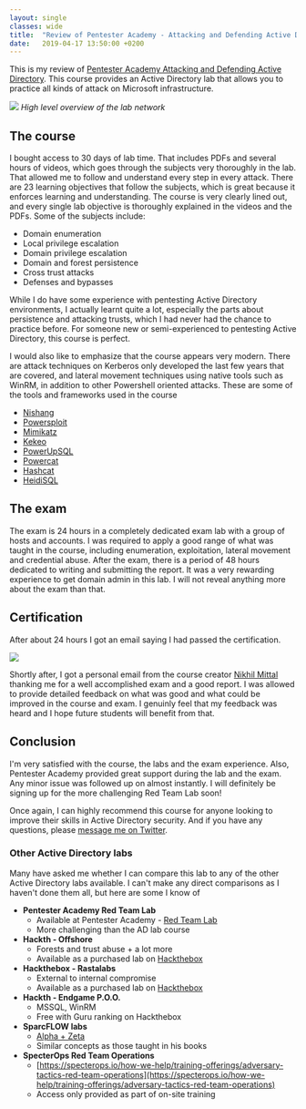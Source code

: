 ```yaml
---
layout: single
classes: wide
title:  "Review of Pentester Academy - Attacking and Defending Active Directory"
date:   2019-04-17 13:50:00 +0200
---
```


This is my review of [Pentester Academy Attacking and Defending Active Directory](https://www.pentesteracademy.com/activedirectorylab). This course provides an Active Directory lab that allows you to practice all kinds of attack on Microsoft infrastructure.

![](https://www.pentesteracademy.com/img/activedirectorylab.png)
*High level overview of the lab network*

## The course

I bought access to 30 days of lab time. That includes PDFs and several hours of videos, which goes through the subjects very thoroughly in the lab. That allowed me to follow and understand every step in every attack. There are 23 learning objectives that follow the subjects, which is great because it enforces learning and understanding. The course is very clearly lined out, and every single lab objective is thoroughly explained in the videos and the PDFs. Some of the subjects include:

- Domain enumeration
- Local privilege escalation
- Domain privilege escalation
- Domain and forest persistence
- Cross trust attacks
- Defenses and bypasses

While I do have some experience with pentesting Active Directory environments, I actually learnt quite a lot, especially the parts about persistence and attacking trusts, which I had never had the chance to practice before. For someone new or semi-experienced to pentesting Active Directory, this course is perfect.

I would also like to emphasize that the course appears very modern. There are attack techniques on Kerberos only developed the last few years that are covered, and lateral movement techniques using native tools such as WinRM, in addition to other Powershell oriented attacks. These are some of the tools and frameworks used in the course

- [Nishang](https://github.com/samratashok/nishang)
- [Powersploit](https://github.com/PowerShellMafia/PowerSploit)
- [Mimikatz](https://github.com/gentilkiwi/mimikatz)
- [Kekeo](https://github.com/gentilkiwi/kekeo)
- [PowerUpSQL](https://github.com/NetSPI/PowerUpSQL)
- [Powercat](https://github.com/besimorhino/powercat)
- [Hashcat](https://hashcat.net/)
- [HeidiSQL](https://www.heidisql.com/)

## The exam

The exam is 24 hours in a completely dedicated exam lab with a group of hosts and accounts. I was required to apply a good range of what was taught in the course, including enumeration, exploitation, lateral movement and credential abuse. After the exam, there is a period of 48 hours dedicated to writing and submitting the report. It was a very rewarding experience to get domain admin in this lab. I will not reveal anything more about the exam than that.

## Certification

After about 24 hours I got an email saying I had passed the certification.

![](https://pbs.twimg.com/media/D4VoR2cW0AE284C.png)

Shortly after, I got a personal email from the course creator [Nikhil Mittal](https://twitter.com/nikhil_mitt) thanking me for a well accomplished exam and a good report. I was allowed to provide detailed feedback on what was good and what could be improved in the course and exam. I genuinly feel that my feedback was heard and I hope future students will benefit from that.

## Conclusion

I'm very satisfied with the course, the labs and the exam experience. Also, Pentester Academy provided great support during the lab and the exam. Any minor issue was followed up on almost instantly. I will definitely be signing up for the more challenging Red Team Lab soon!

Once again, I can highly recommend this course for anyone looking to improve their skills in Active Directory security. And if you have any questions, please [message me on Twitter](https://twitter.com/chryzsh).

### Other Active Directory labs

Many have asked me whether I can compare this lab to any of the other Active Directory labs available. I can't make any direct comparisons as I haven't done them all, but here are some I know of

- **Pentester Academy Red Team Lab**
  - Available at Pentester Academy - [Red Team Lab](https://www.pentesteracademy.com/redteamlab)
  - More challenging than the AD lab course
- **Hackth - Offshore**
  - Forests and trust abuse + a lot more
  - Available as a purchased lab on [Hackthebox](https://www.hackthebox.eu/)
- **Hackthebox - Rastalabs**
  - External to internal compromise
  - Available as a purchased lab on [Hackthebox](https://www.hackthebox.eu/)
- **Hackth - Endgame P.O.O.**
  - MSSQL, WinRM
  - Free with Guru ranking on Hackthebox
- **SparcFLOW labs**
  - [Alpha + Zeta](https://www.hacklikeapornstar.com/learn-hacking-one-day/)
  - Similar concepts as those taught in his books
- **SpecterOps Red Team Operations**
  - [https://specterops.io/how-we-help/training-offerings/adversary-tactics-red-team-operations](https://specterops.io/how-we-help/training-offerings/adversary-tactics-red-team-operations)
  - Access only provided as part of on-site training